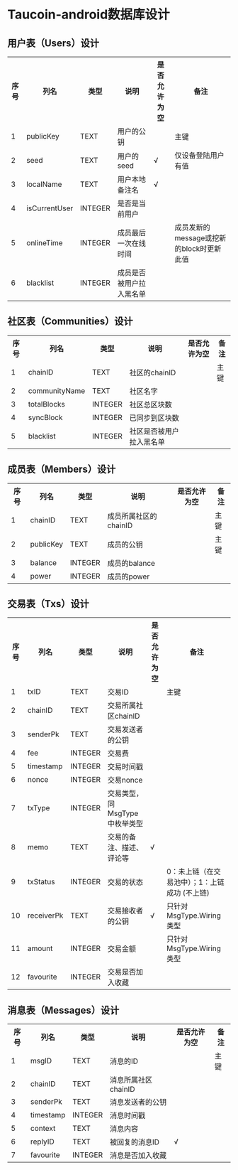 # Taucoin-android数据库设计

## 用户表（Users）设计
<table>
	<tr>
		<th>序号</th>
		<th>列名</th>
		<th>类型</th>
		<th>说明</th>
		<th>是否允许为空</th>
		<th>备注</th>
	</tr>
	<tr>
		<td>1</td>
		<td>publicKey</td>
		<td>TEXT</td>
		<td>用户的公钥</td>
		<td></td>
		<td>主键</td>
	</tr>
	<tr>
		<td>2</td>
		<td>seed</td>
		<td>TEXT</td>
		<td>用户的seed</td>
		<td>&radic;</td>
		<td>仅设备登陆用户有值</td>
	</tr>
	<tr>
		<td>3</td>
		<td>localName</td>
		<td>TEXT</td>
		<td>用户本地备注名</td>
		<td>&radic;</td>
		<td></td>
	</tr>
	<tr>
		<td>4</td>
		<td>isCurrentUser</td>
		<td>INTEGER</td>
		<td>是否是当前用户</td>
		<td></td>
		<td></td>
	</tr>
	<tr>
		<td>5</td>
		<td>onlineTime</td>
		<td>INTEGER</td>
		<td>成员最后一次在线时间</td>
		<td></td>
		<td>成员发新的message或挖新的block时更新此值</td>
	</tr>
	<tr>
		<td>6</td>
		<td>blacklist</td>
		<td>INTEGER</td>
		<td>成员是否被用户拉入黑名单</td>
		<td></td>
		<td></td>
	</tr>
</table>


## 社区表（Communities）设计
<table>
	<tr>
		<th>序号</th>
		<th>列名</th>
		<th>类型</th>
		<th>说明</th>
		<th>是否允许为空</th>
		<th>备注</th>
	</tr>
	<tr>
		<td>1</td>
		<td>chainID</td>
		<td>TEXT</td>
		<td>社区的chainID</td>
		<td></td>
		<td>主键</td>
	</tr>
	<tr>
		<td>2</td>
		<td>communityName</td>
		<td>TEXT</td>
		<td>社区名字</td>
		<td></td>
		<td></td>
	</tr>
	<tr>
		<td>3</td>
		<td>totalBlocks</td>
		<td>INTEGER</td>
		<td>社区总区块数</td>
		<td></td>
		<td></td>
	</tr>
	<tr>
		<td>4</td>
		<td>syncBlock</td>
		<td>INTEGER</td>
		<td>已同步到区块数</td>
		<td></td>
		<td></td>
	</tr>
	<tr>
		<td>5</td>
		<td>blacklist</td>
		<td>INTEGER</td>
		<td>社区是否被用户拉入黑名单</td>
		<td></td>
		<td></td>
	</tr>
</table>

## 成员表（Members）设计
<table>
	<tr>
		<th>序号</th>
		<th>列名</th>
		<th>类型</th>
		<th>说明</th>
		<th>是否允许为空</th>
		<th>备注</th>
	</tr>
	<tr>
		<td>1</td>
		<td>chainID</td>
		<td>TEXT</td>
		<td>成员所属社区的chainID</td>
		<td></td>
		<td>主键</td>
	</tr>
	<tr>
		<td>2</td>
		<td>publicKey</td>
		<td>TEXT</td>
		<td>成员的公钥</td>
		<td></td>
		<td>主键</td>
	</tr>
	<tr>
		<td>3</td>
		<td>balance</td>
		<td>INTEGER</td>
		<td>成员的balance</td>
		<td></td>
		<td></td>
	</tr>
	<tr>
		<td>4</td>
		<td>power</td>
		<td>INTEGER</td>
		<td>成员的power</td>
		<td></td>
		<td></td>
	</tr>
</table>

## 交易表（Txs）设计
<table>
	<tr>
		<th>序号</th>
		<th>列名</th>
		<th>类型</th>
		<th>说明</th>
		<th>是否允许为空</th>
		<th>备注</th>
	</tr>
	<tr>
		<td>1</td>
		<td>txID</td>
		<td>TEXT</td>
		<td>交易ID</td>
		<td></td>
		<td>主键</td>
	</tr>
	<tr>
		<td>2</td>
		<td>chainID</td>
		<td>TEXT</td>
		<td>交易所属社区chainID</td>
		<td></td>
		<td></td>
	</tr>
	<tr>
		<td>3</td>
		<td>senderPk</td>
		<td>TEXT</td>
		<td>交易发送者的公钥</td>
		<td></td>
		<td></td>
	</tr>
	<tr>
		<td>4</td>
		<td>fee</td>
		<td>INTEGER</td>
		<td>交易费</td>
		<td></td>
		<td></td>
	</tr>
	<tr>
		<td>5</td>
		<td>timestamp</td>
		<td>INTEGER</td>
		<td>交易时间戳</td>
		<td></td>
		<td></td>
	</tr>
	<tr>
		<td>6</td>
		<td>nonce</td>
		<td>INTEGER</td>
		<td>交易nonce</td>
		<td></td>
		<td></td>
	</tr>
	<tr>
		<td>7</td>
		<td>txType</td>
		<td>INTEGER</td>
		<td>交易类型，同MsgType中枚举类型</td>
		<td></td>
		<td></td>
	</tr>
	<tr>
		<td>8</td>
		<td>memo</td>
		<td>TEXT</td>
		<td> 交易的备注、描述、评论等</td>
		<td>&radic;</td>
		<td></td>
	</tr>
	<tr>
		<td>9</td>
		<td>txStatus</td>
		<td>INTEGER</td>
		<td>交易的状态</td>
		<td></td>
		<td>0：未上链（在交易池中）；1：上链成功 (不上链)</td>
	</tr>
	<tr>
		<td>10</td>
		<td>receiverPk</td>
		<td>TEXT</td>
		<td>交易接收者的公钥</td>
		<td>&radic;</td>
		<td>只针对MsgType.Wiring类型</td>
	</tr>
	<tr>
		<td>11</td>
		<td>amount</td>
		<td>INTEGER</td>
		<td>交易金额</td>
		<td></td>
		<td>只针对MsgType.Wiring类型</td>
	</tr>
	<tr>
		<td>12</td>
		<td>favourite</td>
		<td>INTEGER</td>
		<td>交易是否加入收藏</td>
		<td></td>
		<td></td>
	</tr>
</table>

## 消息表（Messages）设计
<table>
	<tr>
		<th>序号</th>
		<th>列名</th>
		<th>类型</th>
		<th>说明</th>
		<th>是否允许为空</th>
		<th>备注</th>
	</tr>
	<tr>
		<td>1</td>
		<td>msgID</td>
		<td>TEXT</td>
		<td>消息的ID</td>
		<td></td>
		<td>主键</td>
	</tr>
	<tr>
		<td>2</td>
		<td>chainID</td>
		<td>TEXT</td>
		<td>消息所属社区chainID</td>
		<td></td>
		<td></td>
	</tr>
	<tr>
		<td>3</td>
		<td>senderPk</td>
		<td>TEXT</td>
		<td>消息发送者的公钥</td>
		<td></td>
		<td></td>
	</tr>
	<tr>
		<td>4</td>
		<td>timestamp</td>
		<td>INTEGER</td>
		<td>消息时间戳</td>
		<td></td>
		<td></td>
	</tr>
	<tr>
		<td>5</td>
		<td>context</td>
		<td>TEXT</td>
		<td>消息内容</td>
		<td></td>
		<td></td>
	</tr>
	<tr>
		<td>6</td>
		<td>replyID</td>
		<td>TEXT</td>
		<td>被回复的消息ID</td>
		<td>&radic;</td>
		<td></td>
	</tr>
	<tr>
		<td>7</td>
		<td>favourite</td>
		<td>INTEGER</td>
		<td>消息是否加入收藏</td>
		<td></td>
		<td></td>
	</tr>
</table>
